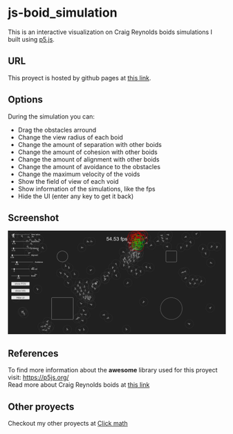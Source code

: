 # js-boid_simulation
This is an interactive visualization on Craig Reynolds boids simulations I built using <a href="https://p5js.org/">p5.js</a>.
## URL
This proyect is hosted by github pages at <a href="https://pabloqb2000.github.io/js-boid_simulation/">this link</a>.
## Options
During the simulation you can:
  - Drag the obstacles arround
  - Change the view radius of each boid
  - Change the amount of separation with other boids
  - Change the amount of cohesion with other boids
  - Change the amount of alignment with other boids
  - Change the amount of avoidance to the obstacles
  - Change the maximum velocity of the voids
  - Show the field of view of each void
  - Show information of the simulations, like the fps
  - Hide the UI (enter any key to get it back)
## Screenshot
<img src="imgs/screenshot01.png"></img>
## References
To find more information about the <b>awesome</b> library used for this proyect visit:
<a href="https://p5js.org/"> https://p5js.org/ </a> </br>
Read more about Craig Reynolds boids at <a href="https://www.red3d.com/cwr/boids/">this link</a>
## Other proyects
Checkout my other proyects at <a href="https://pabloqb2000.github.io/Math_visualization/">Click math</a>
